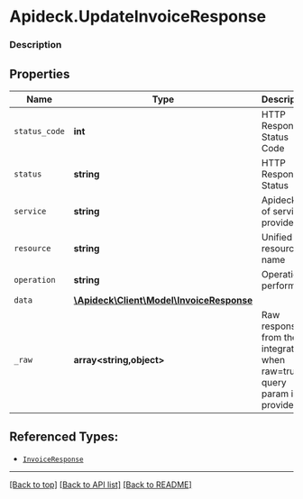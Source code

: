 # Apideck.UpdateInvoiceResponse

### Description

## Properties
Name | Type | Description | Notes
------------ | ------------- | ------------- | -------------
`status_code` | **int** | HTTP Response Status Code | 
`status` | **string** | HTTP Response Status | 
`service` | **string** | Apideck ID of service provider | 
`resource` | **string** | Unified API resource name | 
`operation` | **string** | Operation performed | 
`data` | [**\Apideck\Client\Model\InvoiceResponse**](InvoiceResponse.md) |  | 
`_raw` | **array&lt;string,object&gt;** | Raw response from the integration when raw=true query param is provided | [optional] 





## Referenced Types:





* [`InvoiceResponse`](InvoiceResponse.md)


---

[[Back to top]](#) [[Back to API list]](../../../../README.md#documentation-for-api-endpoints) [[Back to README]](../../../../README.md)


